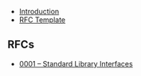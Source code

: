 * [Introduction](README.md)
* [RFC Template](0000-template.md)

## RFCs

* [0001 – Standard Library Interfaces](text/0001-standard-library-interfaces.md)
